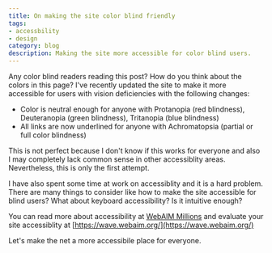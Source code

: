 ```yaml
---
title: On making the site color blind friendly
tags:
- accessbility
- design
category: blog
description: Making the site more accessible for color blind users.
---
```


Any color blind readers reading this post? How do you think about the colors in this page? I've recently updated the site to make it more accessible for users with vision deficiencies with the following changes:

* Color is neutral enough for anyone with Protanopia (red blindness),  Deuteranopia (green blindness), Tritanopia (blue blindness)
* All links are now underlined for anyone with Achromatopsia (partial or full color blindness)

This is not perfect because I don't know if this works for everyone and also I may completely lack common sense in other accessiblity areas. Nevertheless, this is only the first attempt.

I have also spent some time at work on accessiblity and it is a hard problem. There are many things to consider like how to make the site accessible for blind users? What about keyboard accessibility? Is it intuitive enough?

You can read more about accessibility at [WebAIM Millions](https://webaim.org/projects/million/) and evaluate your site accessiblity at [https://wave.webaim.org/](https://wave.webaim.org/)

Let's make the net a more accessibile place for everyone.
